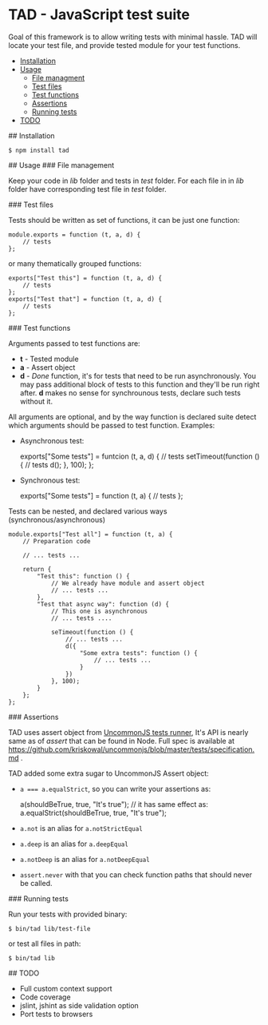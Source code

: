 # TAD - JavaScript test suite

Goal of this framework is to allow writing tests with minimal hassle.
TAD will locate your test file, and provide tested module for your test functions.


* [Installation](#installation)
* [Usage](#usage)
	* [File managment](#usage-file-management)
	* [Test files](#usage-test-files)
	* [Test functions](#usage-test-functions)
	* [Assertions](#usage-assertions)
	* [Running tests](#usage-running-tests)
* [TODO](#todo)

<a name="installation" />
## Installation

	$ npm install tad

<a name="usage" />
## Usage

<a name="usage-file-management" />
### File management

Keep your code in _lib_ folder and tests in _test_ folder.
For each file in in _lib_ folder have corresponding test file in _test_ folder.

<a name="usage-test-files" />
### Test files

Tests should be written as set of functions, it can be just one function:

	module.exports = function (t, a, d) {
		// tests
	};

or many thematically grouped functions:

	exports["Test this"] = function (t, a, d) {
		// tests
	};
	exports["Test that"] = function (t, a, d) {
		// tests
	};

<a name="usage-test-functions" />
### Test functions

Arguments passed to test functions are:
* __t__ - Tested module
* __a__ - Assert object
* __d__ - _Done_ function, it's for tests that need to be run asynchronously.
You may pass additional block of tests to this
function and they'll be run right after. __d__ makes no sense for synchrounous
tests, declare such tests without it.

All arguments are optional, and by the way function is declared suite detect
which arguments should be passed to test function. Examples:

* Asynchronous test:

	exports["Some tests"] = funtcion (t, a, d) {
		// tests
		setTimeout(function () {
			// tests
			d();
		}, 100);
	};

* Synchronous test:

	exports["Some tests"] = function (t, a) {
		// tests
	};

Tests can be nested, and declared various ways (synchronous/asynchronous)

	module.exports["Test all"] = function (t, a) {
		// Preparation code

		// ... tests ...

		return {
			"Test this": function () {
				// We already have module and assert object
				// ... tests ...
			},
			"Test that async way": function (d) {
				// This one is asynchronous
				// ... tests ....

				seTimeout(function () {
					// ... tests ...
					d({
						"Some extra tests": function () {
							// ... tests ...
						}
					})
				}, 100);
			}
		};
	};

<a name="usage-assertions" />
### Assertions

TAD uses assert object from [UncommonJS tests runner](https://github.com/Gozala/test-commonjs/),
It's API is nearly same as of _assert_ that can be found in Node. Full spec is available at 
https://github.com/kriskowal/uncommonjs/blob/master/tests/specification.md .

TAD added some extra sugar to UncommonJS Assert object:

* `a === a.equalStrict`, so you can write your assertions as:

	a(shouldBeTrue, true, "It's true");
	// it has same effect as:
	a.equalStrict(shouldBeTrue, true, "It's true");

* `a.not` is an alias for `a.notStrictEqual`
* `a.deep` is an alias for `a.deepEqual`
* `a.notDeep` is an alias for `a.notDeepEqual`
* `assert.never` with that you can check function paths that should never be called.

<a name="usage-running-tests" />
### Running tests

Run your tests with provided binary:

	$ bin/tad lib/test-file

or test all files in path:

	$ bin/tad lib


<a name="todo" />
## TODO

* Full custom context support
* Code coverage
* jslint, jshint as side validation option
* Port tests to browsers